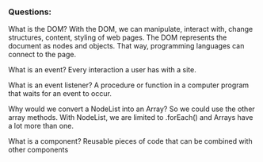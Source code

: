 ### Questions:
What is the DOM? With the DOM, we can manipulate, interact with, change structures, content, styling of web pages. The DOM represents the document as nodes and objects. That way, programming languages can connect to the page.

What is an event? Every interaction a user has with a site.

What is an event listener? A procedure or function in a computer program that waits for an event to occur.

Why would we convert a NodeList into an Array? So we could use the other array methods. With NodeList, we are limited to .forEach() and Arrays have a lot more than one.

What is a component? Reusable pieces of code that can be combined with other components